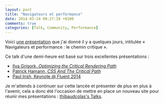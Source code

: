 ```yaml
---
layout: post
title: "Navigateurs et performance"
date: 2014-03-24 00:27:19 +0100
comments: true
categories: [Talk, Community, Performance]
---
```


Voici [une présentation](https://thib.me/talks/navigateurs-performance) que j'ai donné il y a quelques jours, intitulée « Navigateurs et performance : le chemin critique ».

<!-- more -->

Ce talk d'une demi-heure est basé sur trois excellentes présentations :

* [Ilya Grigork, _Optimizing the Critical Rendering Path_](https://docs.google.com/presentation/d/1IRHyU7_crIiCjl0Gvue0WY3eY_eYvFQvSfwQouW9368/present#slide=id.g1e697bbb_0_7)
* [Patrick Hamann, _CSS And The Critical Path_](https://speakerdeck.com/patrickhamann/css-and-the-critical-path)
* [Paul Irish, Keynote @ Fluent 2014](https://www.youtube.com/watch?v=R8W_6xWphtw)

Je m'attends à continuer sur cette lancée et présenter de plus en plus à l'avenir, cela a donc été l'occasion de mettre en place un nouveau site pour réunir mes présentations : [thibaudcolas's Talks](https://thib.me/talks).
